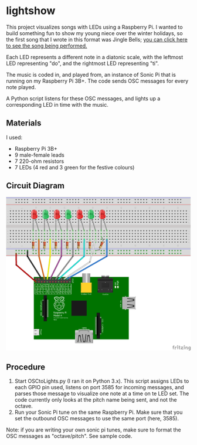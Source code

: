 # lightshow
This project visualizes songs with LEDs using a Raspberry Pi. I wanted to build something fun to show my young niece over the winter holidays, so the first song that I wrote in this format was Jingle Bells; [you can click here to see the song being performed.](https://www.youtube.com/watch?v=Q6xnmALbX_Y)

Each LED represents a different note in a diatonic scale, with the leftmost LED representing "do", and the rightmost LED representing "ti".

The music is coded in, and played from, an instance of Sonic Pi that is running on my Raspberry Pi 3B+. The code sends OSC messages for every note played. 

A Python script listens for these OSC messages, and lights up a corresponding LED in time with the music.

## Materials

I used:
* Raspberry Pi 3B+
* 9 male-female leads
* 7 220-ohm resistors
* 7 LEDs (4 red and 3 green for the festive colours)

## Circuit Diagram
![jingle bells circuit diagram](https://raw.githubusercontent.com/jakeparmstrong/jinglebells/master/jinglebells_bb.png)

## Procedure

1. Start OSCtoLights.py (I ran it on Python 3.x). This script assigns LEDs to each GPIO pin used, listens on port 3585 for incoming messages, and parses those message to visualize one note at a time on te LED set.  The code currently only looks at the pitch name being sent, and not the octave.
2. Run your Sonic Pi tune on the same Raspberry Pi. Make sure that you set the outbound OSC messages to use the same port (here, 3585).

Note: if you are writing your own sonic pi tunes, make sure to format the OSC messages as  "octave/pitch". See sample code.
